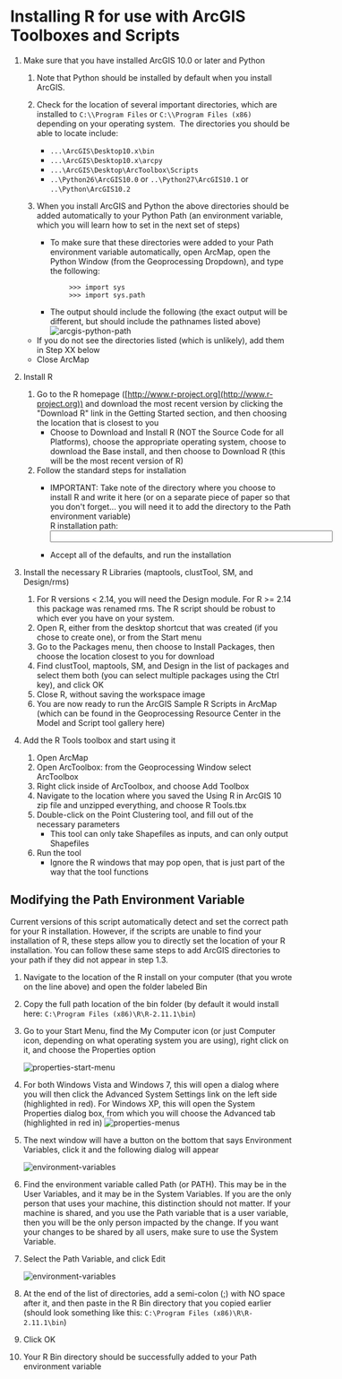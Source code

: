 Installing R for use with ArcGIS Toolboxes and Scripts
======================================================


1. Make sure that you have installed ArcGIS 10.0 or later and Python
    1. Note that Python should be installed by default when you install
ArcGIS.

    2.  Check for the location of several important directories, which
are installed to `C:\\Program Files` or `C:\\Program Files (x86)` depending
on your operating system.  The directories you should be able to locate
include:
        - `...\ArcGIS\Desktop10.x\bin`
        - `...\ArcGIS\Desktop10.x\arcpy`
        - `...\ArcGIS\Desktop\ArcToolbox\Scripts`
        - `..\Python26\ArcGIS10.0` or `..\Python27\ArcGIS10.1` or `..\Python\ArcGIS10.2`

    3. When you install ArcGIS and Python the above directories should be added automatically to your Python 
       Path (an environment variable, which you will learn how to set in the next set of steps)
        - To make sure that these directories were added to your Path environment variable automatically, 
        open ArcMap, open the Python Window (from the Geoprocessing Dropdown), and type the following:

        ```
                >>> import sys
                >>> import sys.path
        ```

        - The output should include the following (the exact output will be different, but should include the pathnames listed above)
    ![arcgis-python-path](./images/image001.png)
    - If you do not see the directories listed (which is unlikely), add them in Step XX below
    - Close ArcMap 

2. Install R

    1. Go to the R homepage ([http://www.r-project.org](http://www.r-project.org)) and download the most recent version 
    by clicking the "Download R" link in the Getting Started section, and then choosing the location that is closest to you
        - Choose to Download and Install R (NOT the Source Code for all Platforms), choose the appropriate operating system, choose to download the Base install, and then choose to Download R (this will be the most recent version of R)
    2. Follow the standard steps for installation
        - IMPORTANT: Take note of the directory where you choose to install R and write it here (or on a separate piece of paper so that you don't forget... you will need it to add the directory to the Path environment variable) <br> R installation path: <input type="text" size="60" /> 

        - Accept all of the defaults, and run the installation 

3. Install the necessary R Libraries (maptools, clustTool, SM, and Design/rms)

    1. For R versions < 2.14, you will need the Design module.  For R &gt;= 2.14 this package was renamed rms.  The R script should be robust to which ever you have on your system.
    2. Open R, either from the desktop shortcut that was created (if you chose to create one), or from the Start menu
    3. Go to the Packages menu, then choose to Install Packages, then choose the location closest to you for download
    4. Find clustTool, maptools, SM, and Design in the list of packages and select them both (you can select multiple packages using the Ctrl key), and click OK
    5. Close R, without saving the workspace image
    6. You are now ready to run the ArcGIS Sample R Scripts in ArcMap (which can be found in the Geoprocessing Resource Center in the Model and Script tool gallery here)

4. Add the R Tools toolbox and start using it

    1. Open ArcMap
    2. Open ArcToolbox: from the Geoprocessing Window select ArcToolbox
    3. Right click inside of ArcToolbox, and choose Add Toolbox
    4. Navigate to the location where you saved the Using R in ArcGIS 10 zip file and unzipped everything, and choose R Tools.tbx
    5. Double-click on the Point Clustering tool, and fill out of the necessary parameters
        - This tool can only take Shapefiles as inputs, and can only output Shapefiles
    6. Run the tool
        - Ignore the R windows that may pop open, that is just part of the way that the tool functions

Modifying the Path Environment Variable
---------------------------------------

Current versions of this script automatically detect and set the correct path for your R installation. However, if the scripts are unable to find your installation of R, these steps allow you to directly set the location of your R installation. You can follow these same steps to add ArcGIS directories to your path if they did not appear in step 1.3.

1. Navigate to the location of the R install on your computer (that you wrote on the line above) and open the folder labeled Bin
2. Copy the full path location of the bin folder (by default it would install here: `C:\Program Files (x86)\R\R-2.11.1\bin`) 
3.  Go to your Start Menu, find the My Computer icon (or just Computer icon, depending on what operating system you are using), right click on it, and choose the Properties option

    ![properties-start-menu](./images/image003.png)

4. For both Windows Vista and Windows 7, this will open a dialog where you will then click the Advanced System Settings link on the left side (highlighted in red).  For Windows XP, this will open the System Properties dialog box, from which you will choose the Advanced tab (highlighted in red in)
    ![properties-menus](./images/image005.png)

5. The next window will have a button on the bottom that says Environment Variables, click it and the following dialog will appear

    ![environment-variables](./images/image007.png)

6. Find the environment variable called Path (or PATH).  This may be in the User Variables, and it may be in the System Variables.  If you are the only person that uses your machine, this distinction should not matter.  If your machine is shared, and you use the Path variable that is a user variable, then you will be the only person impacted by the change.  If you want your changes to be shared by all users, make sure to use the System Variable.  

7. Select the Path Variable, and click Edit

    ![environment-variables](./images/image009.png)

7. At the end of the list of directories, add a semi-colon (;) with NO space after it, and then paste in the R Bin directory that you copied earlier (should look something like this: `C:\Program Files (x86)\R\R-2.11.1\bin`) 

8. Click OK

9.  Your R Bin directory should be successfully added to your Path environment variable
